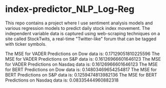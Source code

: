 # index-predictor_NLP_Log-Reg
This repo contains a project where I use sentiment analysis models and various regression models to predict daily stock index movement. The independent variable data is captured using web-scraping techniques on a site called StockTwits, a real-time "Twitter-like" forum that can be tagged with ticker symbols. 


The MSE for VADER Predictions on Dow data is: 0.17129051810225596
The MSE for VADER Predictions on S&P data is: 0.16126966601646123
The MSE for VADER Predictions on Nasdaq data is: 0.16126966601646123
The MSE for BERT Predictions on Dow data is: 0.14803469654254817
The MSE for BERT Predictions on S&P data is: 0.1259474813982136
The MSE for BERT Predictions on Nasdaq data is: 0.08335444960882318
